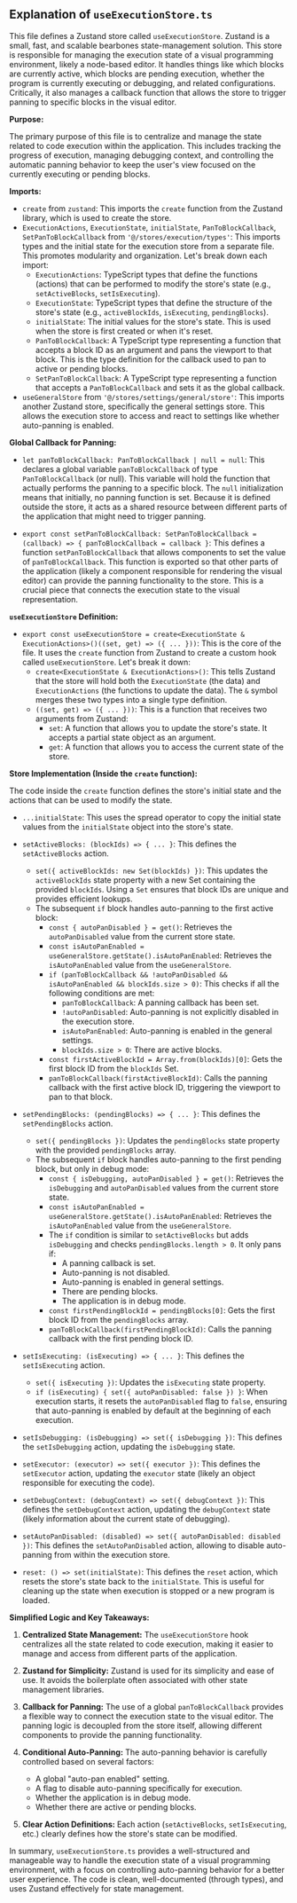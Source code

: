 ## Explanation of `useExecutionStore.ts`

This file defines a Zustand store called `useExecutionStore`. Zustand is a small, fast, and scalable bearbones state-management solution. This store is responsible for managing the execution state of a visual programming environment, likely a node-based editor. It handles things like which blocks are currently active, which blocks are pending execution, whether the program is currently executing or debugging, and related configurations.  Critically, it also manages a callback function that allows the store to trigger panning to specific blocks in the visual editor.

**Purpose:**

The primary purpose of this file is to centralize and manage the state related to code execution within the application. This includes tracking the progress of execution, managing debugging context, and controlling the automatic panning behavior to keep the user's view focused on the currently executing or pending blocks.

**Imports:**

*   `create` from `zustand`: This imports the `create` function from the Zustand library, which is used to create the store.
*   `ExecutionActions`, `ExecutionState`, `initialState`, `PanToBlockCallback`, `SetPanToBlockCallback` from `'@/stores/execution/types'`: This imports types and the initial state for the execution store from a separate file. This promotes modularity and organization. Let's break down each import:
    *   `ExecutionActions`: TypeScript types that define the functions (actions) that can be performed to modify the store's state (e.g., `setActiveBlocks`, `setIsExecuting`).
    *   `ExecutionState`:  TypeScript types that define the structure of the store's state (e.g., `activeBlockIds`, `isExecuting`, `pendingBlocks`).
    *   `initialState`: The initial values for the store's state. This is used when the store is first created or when it's reset.
    *   `PanToBlockCallback`: A TypeScript type representing a function that accepts a block ID as an argument and pans the viewport to that block. This is the type definition for the callback used to pan to active or pending blocks.
    *   `SetPanToBlockCallback`: A TypeScript type representing a function that accepts a `PanToBlockCallback` and sets it as the global callback.
*   `useGeneralStore` from `'@/stores/settings/general/store'`: This imports another Zustand store, specifically the general settings store. This allows the execution store to access and react to settings like whether auto-panning is enabled.

**Global Callback for Panning:**

*   `let panToBlockCallback: PanToBlockCallback | null = null`: This declares a global variable `panToBlockCallback` of type `PanToBlockCallback` (or null). This variable will hold the function that actually performs the panning to a specific block.  The `null` initialization means that initially, no panning function is set. Because it is defined outside the store, it acts as a shared resource between different parts of the application that might need to trigger panning.

*   `export const setPanToBlockCallback: SetPanToBlockCallback = (callback) => { panToBlockCallback = callback }`: This defines a function `setPanToBlockCallback` that allows components to set the value of `panToBlockCallback`.  This function is exported so that other parts of the application (likely a component responsible for rendering the visual editor) can provide the panning functionality to the store. This is a crucial piece that connects the execution state to the visual representation.

**`useExecutionStore` Definition:**

*   `export const useExecutionStore = create<ExecutionState & ExecutionActions>()((set, get) => ({ ... }))`: This is the core of the file.  It uses the `create` function from Zustand to create a custom hook called `useExecutionStore`. Let's break it down:
    *   `create<ExecutionState & ExecutionActions>()`:  This tells Zustand that the store will hold both the `ExecutionState` (the data) and `ExecutionActions` (the functions to update the data). The `&` symbol merges these two types into a single type definition.
    *   `((set, get) => ({ ... }))`:  This is a function that receives two arguments from Zustand:
        *   `set`: A function that allows you to update the store's state.  It accepts a partial state object as an argument.
        *   `get`: A function that allows you to access the current state of the store.

**Store Implementation (Inside the `create` function):**

The code inside the `create` function defines the store's initial state and the actions that can be used to modify the state.

*   `...initialState`: This uses the spread operator to copy the initial state values from the `initialState` object into the store's state.

*   `setActiveBlocks: (blockIds) => { ... }`: This defines the `setActiveBlocks` action.
    *   `set({ activeBlockIds: new Set(blockIds) })`:  This updates the `activeBlockIds` state property with a new Set containing the provided `blockIds`. Using a `Set` ensures that block IDs are unique and provides efficient lookups.
    *   The subsequent `if` block handles auto-panning to the first active block:
        *   `const { autoPanDisabled } = get()`: Retrieves the `autoPanDisabled` value from the current store state.
        *   `const isAutoPanEnabled = useGeneralStore.getState().isAutoPanEnabled`: Retrieves the `isAutoPanEnabled` value from the `useGeneralStore`.
        *   `if (panToBlockCallback && !autoPanDisabled && isAutoPanEnabled && blockIds.size > 0)`: This checks if all the following conditions are met:
            *   `panToBlockCallback`: A panning callback has been set.
            *   `!autoPanDisabled`: Auto-panning is not explicitly disabled in the execution store.
            *   `isAutoPanEnabled`: Auto-panning is enabled in the general settings.
            *   `blockIds.size > 0`: There are active blocks.
        *   `const firstActiveBlockId = Array.from(blockIds)[0]`: Gets the first block ID from the `blockIds` Set.
        *   `panToBlockCallback(firstActiveBlockId)`: Calls the panning callback with the first active block ID, triggering the viewport to pan to that block.

*   `setPendingBlocks: (pendingBlocks) => { ... }`: This defines the `setPendingBlocks` action.
    *   `set({ pendingBlocks })`: Updates the `pendingBlocks` state property with the provided `pendingBlocks` array.
    *   The subsequent `if` block handles auto-panning to the first pending block, but only in debug mode:
        *   `const { isDebugging, autoPanDisabled } = get()`: Retrieves the `isDebugging` and `autoPanDisabled` values from the current store state.
        *   `const isAutoPanEnabled = useGeneralStore.getState().isAutoPanEnabled`: Retrieves the `isAutoPanEnabled` value from the `useGeneralStore`.
        *   The `if` condition is similar to `setActiveBlocks` but adds `isDebugging` and checks `pendingBlocks.length > 0`.  It only pans if:
            *   A panning callback is set.
            *   Auto-panning is not disabled.
            *   Auto-panning is enabled in general settings.
            *   There are pending blocks.
            *   The application is in debug mode.
        *   `const firstPendingBlockId = pendingBlocks[0]`: Gets the first block ID from the `pendingBlocks` array.
        *   `panToBlockCallback(firstPendingBlockId)`: Calls the panning callback with the first pending block ID.

*   `setIsExecuting: (isExecuting) => { ... }`: This defines the `setIsExecuting` action.
    *   `set({ isExecuting })`: Updates the `isExecuting` state property.
    *   `if (isExecuting) { set({ autoPanDisabled: false }) }`:  When execution starts, it resets the `autoPanDisabled` flag to `false`, ensuring that auto-panning is enabled by default at the beginning of each execution.

*   `setIsDebugging: (isDebugging) => set({ isDebugging })`: This defines the `setIsDebugging` action, updating the `isDebugging` state.

*   `setExecutor: (executor) => set({ executor })`: This defines the `setExecutor` action, updating the `executor` state (likely an object responsible for executing the code).

*   `setDebugContext: (debugContext) => set({ debugContext })`: This defines the `setDebugContext` action, updating the `debugContext` state (likely information about the current state of debugging).

*   `setAutoPanDisabled: (disabled) => set({ autoPanDisabled: disabled })`: This defines the `setAutoPanDisabled` action, allowing to disable auto-panning from within the execution store.

*   `reset: () => set(initialState)`: This defines the `reset` action, which resets the store's state back to the `initialState`. This is useful for cleaning up the state when execution is stopped or a new program is loaded.

**Simplified Logic and Key Takeaways:**

1.  **Centralized State Management:** The `useExecutionStore` hook centralizes all the state related to code execution, making it easier to manage and access from different parts of the application.

2.  **Zustand for Simplicity:** Zustand is used for its simplicity and ease of use.  It avoids the boilerplate often associated with other state management libraries.

3.  **Callback for Panning:** The use of a global `panToBlockCallback` provides a flexible way to connect the execution state to the visual editor. The panning logic is decoupled from the store itself, allowing different components to provide the panning functionality.

4.  **Conditional Auto-Panning:** The auto-panning behavior is carefully controlled based on several factors:
    *   A global "auto-pan enabled" setting.
    *   A flag to disable auto-panning specifically for execution.
    *   Whether the application is in debug mode.
    *   Whether there are active or pending blocks.

5.  **Clear Action Definitions:** Each action (`setActiveBlocks`, `setIsExecuting`, etc.) clearly defines how the store's state can be modified.

In summary, `useExecutionStore.ts` provides a well-structured and manageable way to handle the execution state of a visual programming environment, with a focus on controlling auto-panning behavior for a better user experience. The code is clean, well-documented (through types), and uses Zustand effectively for state management.
